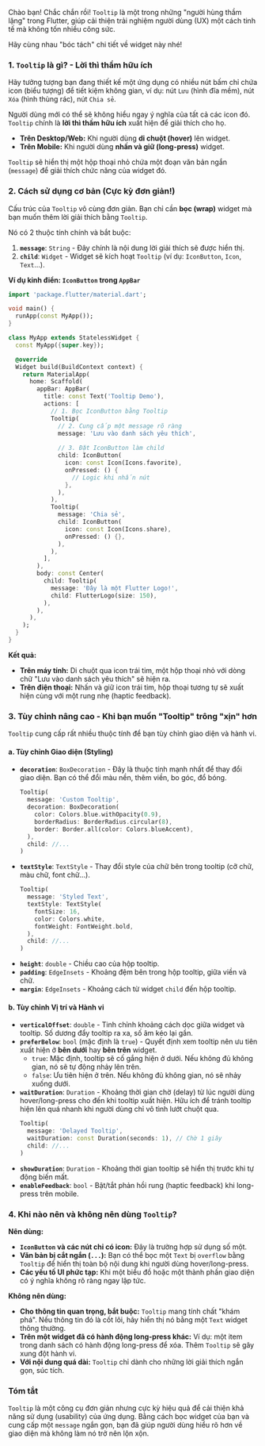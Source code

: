 Chào bạn! Chắc chắn rồi! `Tooltip` là một trong những "người hùng thầm lặng" trong Flutter, giúp cải thiện trải nghiệm người dùng (UX) một cách tinh tế mà không tốn nhiều công sức.

Hãy cùng nhau "bóc tách" chi tiết về widget này nhé!

### 1. `Tooltip` là gì? - Lời thì thầm hữu ích

Hãy tưởng tượng bạn đang thiết kế một ứng dụng có nhiều nút bấm chỉ chứa icon (biểu tượng) để tiết kiệm không gian, ví dụ: nút `Lưu` (hình đĩa mềm), nút `Xóa` (hình thùng rác), nút `Chia sẻ`.

Người dùng mới có thể sẽ không hiểu ngay ý nghĩa của tất cả các icon đó. `Tooltip` chính là **lời thì thầm hữu ích** xuất hiện để giải thích cho họ.

*   **Trên Desktop/Web:** Khi người dùng **di chuột (hover)** lên widget.
*   **Trên Mobile:** Khi người dùng **nhấn và giữ (long-press)** widget.

`Tooltip` sẽ hiển thị một hộp thoại nhỏ chứa một đoạn văn bản ngắn (`message`) để giải thích chức năng của widget đó.

### 2. Cách sử dụng cơ bản (Cực kỳ đơn giản!)

Cấu trúc của `Tooltip` vô cùng đơn giản. Bạn chỉ cần **bọc (wrap)** widget mà bạn muốn thêm lời giải thích bằng `Tooltip`.

Nó có 2 thuộc tính chính và bắt buộc:

1.  **`message`**: `String` - Đây chính là nội dung lời giải thích sẽ được hiển thị.
2.  **`child`**: `Widget` - Widget sẽ kích hoạt `Tooltip` (ví dụ: `IconButton`, `Icon`, `Text`...).

**Ví dụ kinh điển: `IconButton` trong `AppBar`**

```dart
import 'package.flutter/material.dart';

void main() {
  runApp(const MyApp());
}

class MyApp extends StatelessWidget {
  const MyApp({super.key});

  @override
  Widget build(BuildContext context) {
    return MaterialApp(
      home: Scaffold(
        appBar: AppBar(
          title: const Text('Tooltip Demo'),
          actions: [
            // 1. Bọc IconButton bằng Tooltip
            Tooltip(
              // 2. Cung cấp một message rõ ràng
              message: 'Lưu vào danh sách yêu thích',
              
              // 3. Đặt IconButton làm child
              child: IconButton(
                icon: const Icon(Icons.favorite),
                onPressed: () {
                  // Logic khi nhấn nút
                },
              ),
            ),
            Tooltip(
              message: 'Chia sẻ',
              child: IconButton(
                icon: const Icon(Icons.share),
                onPressed: () {},
              ),
            ),
          ],
        ),
        body: const Center(
          child: Tooltip(
            message: 'Đây là một Flutter Logo!',
            child: FlutterLogo(size: 150),
          ),
        ),
      ),
    );
  }
}
```
**Kết quả:**
*   **Trên máy tính:** Di chuột qua icon trái tim, một hộp thoại nhỏ với dòng chữ "Lưu vào danh sách yêu thích" sẽ hiện ra.
*   **Trên điện thoại:** Nhấn và giữ icon trái tim, hộp thoại tương tự sẽ xuất hiện cùng với một rung nhẹ (haptic feedback).

### 3. Tùy chỉnh nâng cao - Khi bạn muốn "Tooltip" trông "xịn" hơn

`Tooltip` cung cấp rất nhiều thuộc tính để bạn tùy chỉnh giao diện và hành vi.

#### a. Tùy chỉnh Giao diện (Styling)

*   **`decoration`**: `BoxDecoration` - Đây là thuộc tính mạnh nhất để thay đổi giao diện. Bạn có thể đổi màu nền, thêm viền, bo góc, đổ bóng.
    ```dart
    Tooltip(
      message: 'Custom Tooltip',
      decoration: BoxDecoration(
        color: Colors.blue.withOpacity(0.9),
        borderRadius: BorderRadius.circular(8),
        border: Border.all(color: Colors.blueAccent),
      ),
      child: //...
    )
    ```
*   **`textStyle`**: `TextStyle` - Thay đổi style của chữ bên trong tooltip (cỡ chữ, màu chữ, font chữ...).
    ```dart
    Tooltip(
      message: 'Styled Text',
      textStyle: TextStyle(
        fontSize: 16,
        color: Colors.white,
        fontWeight: FontWeight.bold,
      ),
      child: //...
    )
    ```
*   **`height`**: `double` - Chiều cao của hộp tooltip.
*   **`padding`**: `EdgeInsets` - Khoảng đệm bên trong hộp tooltip, giữa viền và chữ.
*   **`margin`**: `EdgeInsets` - Khoảng cách từ widget `child` đến hộp tooltip.

#### b. Tùy chỉnh Vị trí và Hành vi

*   **`verticalOffset`**: `double` - Tinh chỉnh khoảng cách dọc giữa widget và tooltip. Số dương đẩy tooltip ra xa, số âm kéo lại gần.
*   **`preferBelow`**: `bool` (mặc định là `true`) - Quyết định xem tooltip nên ưu tiên xuất hiện ở **bên dưới** hay **bên trên** widget.
    *   `true`: Mặc định, tooltip sẽ cố gắng hiện ở dưới. Nếu không đủ không gian, nó sẽ tự động nhảy lên trên.
    *   `false`: Ưu tiên hiện ở trên. Nếu không đủ không gian, nó sẽ nhảy xuống dưới.
*   **`waitDuration`**: `Duration` - Khoảng thời gian chờ (delay) từ lúc người dùng hover/long-press cho đến khi tooltip xuất hiện. Hữu ích để tránh tooltip hiện lên quá nhanh khi người dùng chỉ vô tình lướt chuột qua.
    ```dart
    Tooltip(
      message: 'Delayed Tooltip',
      waitDuration: const Duration(seconds: 1), // Chờ 1 giây
      child: //...
    )
    ```
*   **`showDuration`**: `Duration` - Khoảng thời gian tooltip sẽ hiển thị trước khi tự động biến mất.
*   **`enableFeedback`**: `bool` - Bật/tắt phản hồi rung (haptic feedback) khi long-press trên mobile.

### 4. Khi nào nên và không nên dùng `Tooltip`?

**Nên dùng:**
*   **`IconButton` và các nút chỉ có icon:** Đây là trường hợp sử dụng số một.
*   **Văn bản bị cắt ngắn (`...`):** Bạn có thể bọc một `Text` bị `overflow` bằng `Tooltip` để hiển thị toàn bộ nội dung khi người dùng hover/long-press.
*   **Các yếu tố UI phức tạp:** Khi một biểu đồ hoặc một thành phần giao diện có ý nghĩa không rõ ràng ngay lập tức.

**Không nên dùng:**
*   **Cho thông tin quan trọng, bắt buộc:** `Tooltip` mang tính chất "khám phá". Nếu thông tin đó là cốt lõi, hãy hiển thị nó bằng một `Text` widget thông thường.
*   **Trên một widget đã có hành động long-press khác:** Ví dụ: một item trong danh sách có hành động long-press để xóa. Thêm `Tooltip` sẽ gây xung đột hành vi.
*   **Với nội dung quá dài:** `Tooltip` chỉ dành cho những lời giải thích ngắn gọn, súc tích.

### Tóm tắt

`Tooltip` là một công cụ đơn giản nhưng cực kỳ hiệu quả để cải thiện khả năng sử dụng (usability) của ứng dụng. Bằng cách bọc widget của bạn và cung cấp một `message` ngắn gọn, bạn đã giúp người dùng hiểu rõ hơn về giao diện mà không làm nó trở nên lộn xộn.
